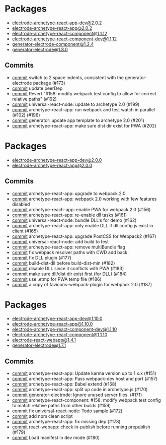 # Packages

-   electrode-archetype-react-app-dev@2.0.2
-   electrode-archetype-react-app@2.0.2
-   electrode-archetype-react-component@1.1.12
-   electrode-archetype-react-component-dev@1.1.12
-   generator-electrode-component@1.2.4
-   generator-electrode@1.8.0

## Commits

-   [commit](http://github.com/electrode-io/electrode/commit/571244e906399d509e6f388cda4590a18f3e97e2) switch to 2 space indents, consistent with the generator-electrode package (#173)
-   [commit](http://github.com/electrode-io/electrode/commit/ff7d11c103f9d6c309ad472137435136360ee9e4) update peerDep
-   [commit](http://github.com/electrode-io/electrode/commit/10e3da9dea035f24c374cefb9f2f65999bc9561b) Revert "#158: modify webpack test config to allow for correct relative paths" (#192)
-   [commit](http://github.com/electrode-io/electrode/commit/1b0799f9b16decf7b9ec6fcbceceef7679621cad) universal-react-node: update to archetype 2.0 (#199)
-   [commit](http://github.com/electrode-io/electrode/commit/1831df1bad854fb4fd89bb3462820594bc8ad1dd) archetype-react-app: run webpack and test watch in parallel (#102) (#196)
-   [commit](http://github.com/electrode-io/electrode/commit/d3df706928a6d77cc87aa01c752457003e0fd351) generator: update app template to archetype 2.0 (#201)
-   [commit](http://github.com/electrode-io/electrode/commit/84ca0cd04fc8acf62dc06dc25a39a771d2f9c391) archetype-react-app: make sure dist dir exist for PWA (#202)

# Packages

-   electrode-archetype-react-app-dev@2.0.0
-   electrode-archetype-react-app@2.0.0

## Commits

-   [commit](http://github.com/electrode-io/electrode/commit/730a0fb45c06db5ca70d9a579bfa79a53e944004) archetype-react-app: upgrade to webpack 2.0
-   [commit](http://github.com/electrode-io/electrode/commit/2aa3e116ee375ef3bfd6f065255c35cec158ea93) archetype-react-app: webpack 2.0 working with few features disabled
-   [commit](http://github.com/electrode-io/electrode/commit/5d2336a9dcea2cf5acab9db70f293474f2d946e9) archetype-reach-app: enable PWA for webpack 2.0 (#156)
-   [commit](http://github.com/electrode-io/electrode/commit/4518138904b711e3b16e1c4773eaf6e5032a692c) archetype-react-app: re-enable dll tasks (#161)
-   [commit](http://github.com/electrode-io/electrode/commit/92378863c9f4f643bbc0716e975a2b58824f8cee) universal-react-node: bundle DLL's for demo (#162)
-   [commit](http://github.com/electrode-io/electrode/commit/fd9f632c19ef3eee8903b8710510b7ae0d5932d7) archetype-react-app: only enable DLL if dll.config.js exist in client (#165)
-   [commit](http://github.com/electrode-io/electrode/commit/4395504e5e8f8554fbed314bf3e57efb6a0398f8) archetype-react-app: upgrade PostCSS for Webpack2 (#167)
-   [commit](http://github.com/electrode-io/electrode/commit/874c0ba71bdabb8b541d510f407ef7bd5a3e7f8b) universal-react-node: add build to test
-   [commit](http://github.com/electrode-io/electrode/commit/defae94eebf6b21b8bf0c8515ef1567873eb7d37) archetype-react-app: remove multiBundle flag
-   [commit](http://github.com/electrode-io/electrode/commit/4bbd59722b0f7a74e1786d455be46c20203781d5) fix webpack resolver paths with CWD add back.
-   [commit](http://github.com/electrode-io/electrode/commit/5d58293db07a810eb6c44429a09ab3c894a4fbdd) fix DLL plugin (#177)
-   [commit](http://github.com/electrode-io/electrode/commit/3f35c436c6a2369078224d7db5e6689e40756c2f) build-dist-dll before build-dist-min (#182)
-   [commit](http://github.com/electrode-io/electrode/commit/07aa47b82e8a252f854d53af08744f16b0c2436a) disable DLL since it conflicts with PWA (#183)
-   [commit](http://github.com/electrode-io/electrode/commit/0b4c421fe1e2997feb5483d85d1419aa4f39ba8d) make sure dll/dist dir exist first (for DLL) (#184)
-   [commit](http://github.com/electrode-io/electrode/commit/378317b3d3d985f8c7d33d904f5fc0cf1aaabfcd) use .etmp for PWA temp file (#186)
-   [commit](http://github.com/electrode-io/electrode/commit/17f7733e3e062b6db09b106d5a553eb8e7a1ee4d) a copy of favicons-webpack-plugin for webpack 2.0 (#187)

# Packages

-   electrode-archetype-react-app-dev@1.10.0
-   electrode-archetype-react-app@1.10.0
-   electrode-archetype-react-component-dev@1.1.10
-   electrode-archetype-react-component@1.1.10
-   electrode-react-webapp@1.4.1
-   generator-electrode@1.7.1

## Commits

-   [commit](http://github.com/electrode-io/electrode/commit/5ca236b66f9fe5d2a101198eeb73729e019445c7) archetype-react-app: Update karma version up to 1.x.x (#151)
-   [commit](http://github.com/electrode-io/electrode/commit/1d6a66488ecbc7bf51b7578129189daad035d940) archetype-react-app: Pass webpack-dev host and port (#157)
-   [commit](http://github.com/electrode-io/electrode/commit/f1573b1fb335a151ff99bcb748a179eec66b06a3) archetype-react-app: Babel extend (#168)
-   [commit](http://github.com/electrode-io/electrode/commit/a104d2edf66c6f7ac272aef35c74fe5f4da07912) archetype-react-app: split up code in archetype.js (#170)
-   [commit](http://github.com/electrode-io/electrode/commit/905730120b746b9a6a219752ffe67c0c72eb241c) generator-electrode: Ignore unused server files. (#171)
-   [commit](http://github.com/electrode-io/electrode/commit/5b1debdf5a6b4fe10f976c442f066be76635a0b9) archetype-react-component: #158: modify webpack test config to match relative paths from other builds (#159)
-   [commit](http://github.com/electrode-io/electrode/commit/2f1bc346e26fe90e91a342144183c67c1d096220) fix universal-react-node: Todo sample (#172)
-   [commit](http://github.com/electrode-io/electrode/commit/cafc136a5aaefbde491ef9bbc5b666beef3e9780) add npm clean script
-   [commit](http://github.com/electrode-io/electrode/commit/51920e9c41dd538a3724bf8782940394db0d00f5) archetype-react-app: fix missing dep (#178)
-   [commit](http://github.com/electrode-io/electrode/commit/96fdc26f8fe7de2d594f19890426dc7338b14274) react-webapp: check in-publish before running prepublish (#179)
-   [commit](http://github.com/electrode-io/electrode/commit/9a7f6cebf76f4e61435e46af9478baa5c4f776fa) Load manifest in dev mode (#180)
